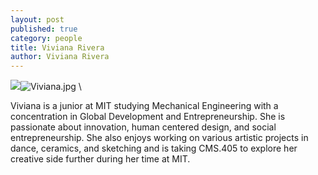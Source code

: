 ```yaml
---
layout: post
published: true
category: people
title: Viviana Rivera
author: Viviana Rivera
---
```

![]({{site.baseurl}}/assets/Viviana.jpg)![Viviana.jpg]({{site.baseurl}}/assets/Viviana.jpg)
\

Viviana is a junior at MIT studying Mechanical Engineering with a concentration in Global Development and Entrepreneurship. She is passionate about innovation, human centered design, and social entrepreneurship. She also enjoys working on various artistic projects in dance, ceramics, and sketching and is taking CMS.405 to explore her creative side further during her time at MIT. 